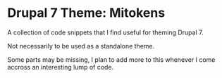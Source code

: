 # Drupal 7 Theme: Mitokens
A collection of code snippets that I find useful for theming Drupal 7.

Not necessarily to be used as a standalone theme.

Some parts may be missing, I plan to add more to this whenever I come accross an interesting lump of code.
